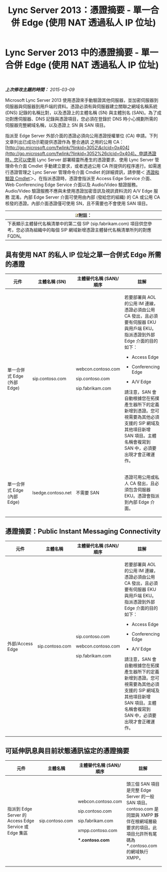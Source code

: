 ﻿---
title: Lync Server 2013：憑證摘要 - 單一合併 Edge (使用 NAT 透過私人 IP 位址)
TOCTitle: 憑證摘要 - 單一合併 Edge (使用 NAT 透過私人 IP 位址)
ms:assetid: 6de6680e-5f47-48e6-8e06-4994d710ea6d
ms:mtpsurl: https://technet.microsoft.com/zh-tw/library/Gg398519(v=OCS.15)
ms:contentKeyID: 49291258
ms.date: 08/10/2015
mtps_version: v=OCS.15
ms.translationtype: HT
---

# Lync Server 2013 中的憑證摘要 - 單一合併 Edge (使用 NAT 透過私人 IP 位址)

 

_**上次修改主題的時間：** 2015-03-09_

Microsoft Lync Server 2013 使用憑證來手動驗證其他伺服器，並加密伺服器到伺服器與伺服器到用戶端的資料。憑證必須有與伺服器建立關聯之網域名稱系統 (DNS) 記錄的名稱比對，以及憑證上的主體名稱 (SN) 與主體別名 (SAN)。為了成功對應伺服器、DNS 記錄與憑證項目，您必須在登錄於 DNS 時小心規劃所需的伺服器完整網域名稱，以及憑證上 SN 與 SAN 項目。

指派至 Edge Server 外部介面的憑證必須向公用憑證授權單位 (CA) 申請。下列文章列出已成功示範提供憑證作為 整合通訊 之用的公用 CA： [http://go.microsoft.com/fwlink/?linkid=3052\&clcid=0x404](http://go.microsoft.com/fwlink/?linkid=3052%26clcid=0x404)。申請憑證時，您可以使用 Lync Server 部署精靈所產生的憑證要求、使用 Lync Server 管理命令介面 Cmdlet 手動建立要求，或者透過公用 CA 所提供的程序進行。如需進行憑證管理之 Lync Server 管理命令介面 Cmdlet 的詳細資訊，請參閱＜ [憑證和驗證 Cmdlet](lync-server-2013-certificate-and-authentication-cmdlets.md)＞。在指派憑證時，憑證會指派至 Access Edge Service 介面、 Web Conferencing Edge Service 介面以及 Audio/Video 驗證服務。Audio/Video 驗證服務不應與未使用憑證加密音訊及視訊資料流的 A/V Edge 服務 混淆。內部 Edge Server 介面可使用由內部 (發給您的組織) 的 CA 或公用 CA 核發的憑證。內部介面憑證僅可使用 SN，且不需要也不會使用 SAN 項目。

<table>
<thead>
<tr class="header">
<th><img src="images/Gg398811.note(OCS.15).gif" title="note" alt="note" />附註：</th>
</tr>
</thead>
<tbody>
<tr class="odd">
<td>下表顯示主體替代名稱清單中的第二個 SIP (sip.fabrikam.com) 項目供您參考。您必須為組織中的每個 SIP 網域新增憑證主體替代名稱清單所列的對應 FQDN。</td>
</tr>
</tbody>
</table>


## 具有使用 NAT 的私人 IP 位址之單一合併式 Edge 所需的憑證


<table>
<colgroup>
<col style="width: 25%" />
<col style="width: 25%" />
<col style="width: 25%" />
<col style="width: 25%" />
</colgroup>
<thead>
<tr class="header">
<th>元件</th>
<th>主體名稱 (SN)</th>
<th>主體替代名稱 (SAN)/順序</th>
<th>註解</th>
</tr>
</thead>
<tbody>
<tr class="odd">
<td><p>單一合併式 Edge (外部 Edge)</p></td>
<td><p>sip.contoso.com</p></td>
<td><p>webcon.contoso.com</p>
<p>sip.contoso.com</p>
<p>sip.fabrikam.com</p></td>
<td><p>若要部署與 AOL 的公用 IM 連線，憑證必須由公用 CA 發出，且必須要有伺服器 EKU 與用戶端 EKU。指派憑證到外部 Edge 介面的目的如下：</p>
<ul>
<li><p>Access Edge</p></li>
<li><p>Conferencing Edge</p></li>
<li><p>A/V Edge</p></li>
</ul>
<p>請注意，SAN 會自動根據您在拓撲產生器所下的定義新增到憑證。您可視需要為其他必須支援的 SIP 網域及其他項目新增 SAN 項目。主體名稱會複寫到 SAN 中，必須要出現才會正確運作。</p></td>
</tr>
<tr class="even">
<td><p>單一合併式 Edge (內部 Edge)</p></td>
<td><p>lsedge.contoso.net</p></td>
<td><p>不需要 SAN</p></td>
<td><p>憑證可用公用或私人 CA 發出，且必須包含伺服器 EKU。憑證會指派到內部 Edge 介面。</p></td>
</tr>
</tbody>
</table>


## 憑證摘要：Public Instant Messaging Connectivity


<table>
<colgroup>
<col style="width: 25%" />
<col style="width: 25%" />
<col style="width: 25%" />
<col style="width: 25%" />
</colgroup>
<thead>
<tr class="header">
<th>元件</th>
<th>主體名稱</th>
<th>主體替代名稱 (SAN)/順序</th>
<th>註解</th>
</tr>
</thead>
<tbody>
<tr class="odd">
<td><p>外部/Access Edge</p></td>
<td><p>sip.contoso.com</p></td>
<td><p>sip.contoso.com</p>
<p>webcon.contoso.com</p>
<p>sip.fabrikam.com</p></td>
<td><p>若要部署與 AOL 的公用 IM 連線，憑證必須由公用 CA 發出，且必須要有伺服器 EKU 與用戶端 EKU。指派憑證到外部 Edge 介面的目的如下：</p>
<ul>
<li><p>Access Edge</p></li>
<li><p>Conferencing Edge</p></li>
<li><p>A/V Edge</p></li>
</ul>
<p>請注意，SAN 會自動根據您在拓撲產生器所下的定義新增到憑證。您可視需要為其他必須支援的 SIP 網域及其他項目新增 SAN 項目。主體名稱會複寫到 SAN 中，必須要出現才會正確運作。</p></td>
</tr>
</tbody>
</table>


## 可延伸訊息與目前狀態通訊協定的憑證摘要


<table>
<colgroup>
<col style="width: 25%" />
<col style="width: 25%" />
<col style="width: 25%" />
<col style="width: 25%" />
</colgroup>
<thead>
<tr class="header">
<th>元件</th>
<th>主體名稱</th>
<th>主體替代名稱 (SAN)/順序</th>
<th>註解</th>
</tr>
</thead>
<tbody>
<tr class="odd">
<td><p>指派到 Edge Server 的 Access Edge Service 或 Edge 集區</p></td>
<td><p>sip.contoso.com</p></td>
<td><p>webcon.contoso.com</p>
<p>sip.contoso.com</p>
<p>sip.fabrikam.com</p>
<p>xmpp.contoso.com</p>
<p><strong>*.contoso.com</strong></p></td>
<td><p>頭三個 SAN 項目是完整 Edge Server 的一般 SAN 項目。contoso.com 是同盟與 XMPP 夥伴在根網域層級要求的項目。此項目允許所有尾碼為 *.contoso.com 的網域執行XMPP。</p></td>
</tr>
</tbody>
</table>

